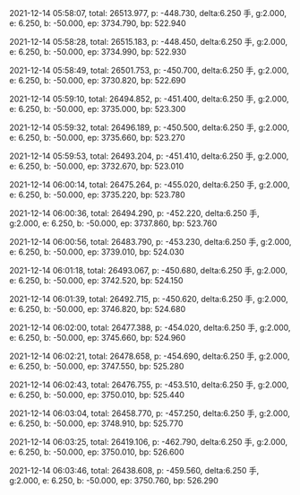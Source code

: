2021-12-14 05:58:07, total: 26513.977, p: -448.730, delta:6.250 手, g:2.000, e: 6.250, b: -50.000, ep: 3734.790, bp: 522.940

2021-12-14 05:58:28, total: 26515.183, p: -448.450, delta:6.250 手, g:2.000, e: 6.250, b: -50.000, ep: 3734.990, bp: 522.930

2021-12-14 05:58:49, total: 26501.753, p: -450.700, delta:6.250 手, g:2.000, e: 6.250, b: -50.000, ep: 3730.820, bp: 522.690

2021-12-14 05:59:10, total: 26494.852, p: -451.400, delta:6.250 手, g:2.000, e: 6.250, b: -50.000, ep: 3735.000, bp: 523.300

2021-12-14 05:59:32, total: 26496.189, p: -450.500, delta:6.250 手, g:2.000, e: 6.250, b: -50.000, ep: 3735.660, bp: 523.270

2021-12-14 05:59:53, total: 26493.204, p: -451.410, delta:6.250 手, g:2.000, e: 6.250, b: -50.000, ep: 3732.670, bp: 523.010

2021-12-14 06:00:14, total: 26475.264, p: -455.020, delta:6.250 手, g:2.000, e: 6.250, b: -50.000, ep: 3735.220, bp: 523.780

2021-12-14 06:00:36, total: 26494.290, p: -452.220, delta:6.250 手, g:2.000, e: 6.250, b: -50.000, ep: 3737.860, bp: 523.760

2021-12-14 06:00:56, total: 26483.790, p: -453.230, delta:6.250 手, g:2.000, e: 6.250, b: -50.000, ep: 3739.010, bp: 524.030

2021-12-14 06:01:18, total: 26493.067, p: -450.680, delta:6.250 手, g:2.000, e: 6.250, b: -50.000, ep: 3742.520, bp: 524.150

2021-12-14 06:01:39, total: 26492.715, p: -450.620, delta:6.250 手, g:2.000, e: 6.250, b: -50.000, ep: 3746.820, bp: 524.680

2021-12-14 06:02:00, total: 26477.388, p: -454.020, delta:6.250 手, g:2.000, e: 6.250, b: -50.000, ep: 3745.660, bp: 524.960

2021-12-14 06:02:21, total: 26478.658, p: -454.690, delta:6.250 手, g:2.000, e: 6.250, b: -50.000, ep: 3747.550, bp: 525.280

2021-12-14 06:02:43, total: 26476.755, p: -453.510, delta:6.250 手, g:2.000, e: 6.250, b: -50.000, ep: 3750.010, bp: 525.440

2021-12-14 06:03:04, total: 26458.770, p: -457.250, delta:6.250 手, g:2.000, e: 6.250, b: -50.000, ep: 3748.910, bp: 525.770

2021-12-14 06:03:25, total: 26419.106, p: -462.790, delta:6.250 手, g:2.000, e: 6.250, b: -50.000, ep: 3750.010, bp: 526.600

2021-12-14 06:03:46, total: 26438.608, p: -459.560, delta:6.250 手, g:2.000, e: 6.250, b: -50.000, ep: 3750.760, bp: 526.290